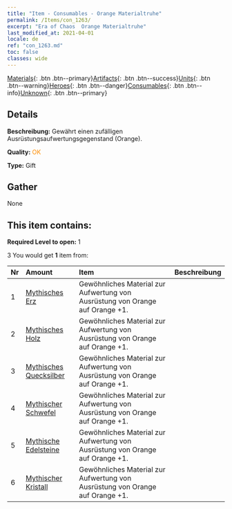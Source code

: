 ```yaml
---
title: "Item - Consumables - Orange Materialtruhe"
permalink: /Items/con_1263/
excerpt: "Era of Chaos  Orange Materialtruhe"
last_modified_at: 2021-04-01
locale: de
ref: "con_1263.md"
toc: false
classes: wide
---
```

 [Materials](/de/Items/){: .btn .btn--primary}[Artifacts](/de/Items/Artifacts/){: .btn .btn--success}[Units](/de/Items/Units/){: .btn .btn--warning}[Heroes](/de/Items/Heroes/){: .btn .btn--danger}[Consumables](/de/Items/Consumables/){: .btn .btn--info}[Unknown](/de/Items/Unknown/){: .btn .btn--primary}

## Details
 **Beschreibung:** Gewährt einen zufälligen Ausrüstungsaufwertungsgegenstand (Orange).

 **Quality:** <span style="color: #FF8C00">OK</span>

 **Type:** Gift

## Gather

  None

## This item contains:

 **Required Level to open:** 1

 3 You would get **1** item  from:

  | Nr | Amount |     Item    | Beschreibung |
  |:---|:-------|:------------|:-----------:|
  | 1 | [Mythisches Erz](/de/Items/mat_61/) | Gewöhnliches Material zur Aufwertung von Ausrüstung von Orange auf Orange +1. | 
  | 2 | [Mythisches Holz](/de/Items/mat_62/) | Gewöhnliches Material zur Aufwertung von Ausrüstung von Orange auf Orange +1. | 
  | 3 | [Mythisches Quecksilber](/de/Items/mat_63/) | Gewöhnliches Material zur Aufwertung von Ausrüstung von Orange auf Orange +1. | 
  | 4 | [Mythischer Schwefel](/de/Items/mat_64/) | Gewöhnliches Material zur Aufwertung von Ausrüstung von Orange auf Orange +1. | 
  | 5 | [Mythische Edelsteine](/de/Items/mat_65/) | Gewöhnliches Material zur Aufwertung von Ausrüstung von Orange auf Orange +1. | 
  | 6 | [Mythischer Kristall](/de/Items/mat_66/) | Gewöhnliches Material zur Aufwertung von Ausrüstung von Orange auf Orange +1. | 
